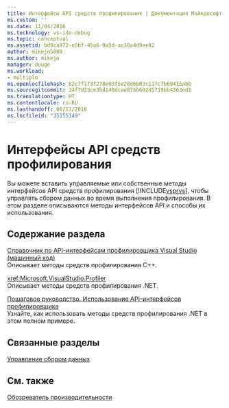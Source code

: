 ```yaml
---
title: Интерфейсы API средств профилирования | Документация Майкрософт
ms.custom: ''
ms.date: 11/04/2016
ms.technology: vs-ide-debug
ms.topic: conceptual
ms.assetid: bd9ca972-e5bf-45a6-9a5d-ac30a4d9ee02
author: mikejo5000
ms.author: mikejo
manager: douge
ms.workload:
- multiple
ms.openlocfilehash: 62c7f173f278e03f5e28d6b03c117c7b69415abb
ms.sourcegitcommit: 34f7d23ce3bd140dcae875b602d5719bb4363ed1
ms.translationtype: HT
ms.contentlocale: ru-RU
ms.lasthandoff: 06/11/2018
ms.locfileid: "35255149"
---
```

# <a name="profiling-tools-apis"></a>Интерфейсы API средств профилирования
Вы можете вставить управляемые или собственные методы интерфейсов API средств профилирования [!INCLUDE[vsprvs](../code-quality/includes/vsprvs_md.md)], чтобы управлять сбором данных во время выполнения профилирования. В этом разделе описываются методы интерфейсов API и способы их использования.  
  
## <a name="in-this-section"></a>Содержание раздела  
 [Справочник по API-интерфейсам профилировщика Visual Studio (машинный код)](../profiling/visual-studio-profiler-api-reference-native.md)  
 Описывает методы средств профилирования C++.  
  
 <xref:Microsoft.VisualStudio.Profiler>  
 Описывает методы средств профилирования .NET.  
  
 [Пошаговое руководство. Использование API-интерфейсов профилировщика](../profiling/walkthrough-using-profiler-apis.md)  
 Узнайте, как использовать методы средств профилирования .NET в этом полном примере.  
  
## <a name="related-sections"></a>Связанные разделы  
 [Управление сбором данных](../profiling/controlling-data-collection.md)  
  
## <a name="see-also"></a>См. также  
 [Обозреватель производительности](../profiling/performance-explorer.md)